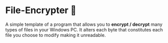 # File-Encrypter 📂
A simple template of a program that allows you to **encrypt / decrypt** many types of files in your Windows PC. It alters each byte that constitutes each file you choose to modify making it unreadable.
